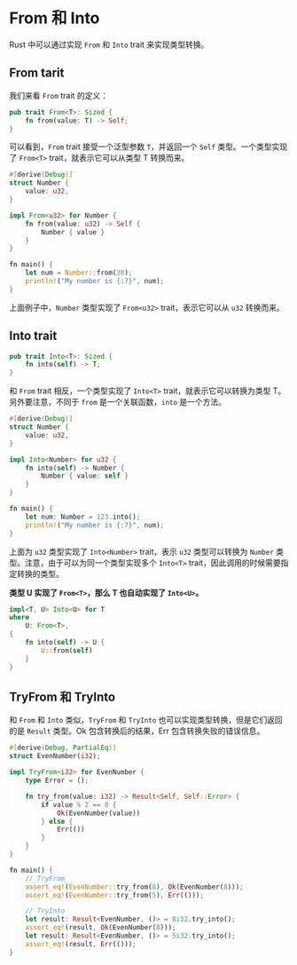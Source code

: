 # From 和 Into

Rust 中可以通过实现 `From` 和 `Into` trait 来实现类型转换。

## From tarit

我们来看 `From` trait 的定义：

```rust
pub trait From<T>: Sized {
    fn from(value: T) -> Self;
}
```

可以看到，`From` trait 接受一个泛型参数 `T`，并返回一个 `Self` 类型。一个类型实现了 `From<T>` trait，就表示它可以从类型 T 转换而来。

```rust
#[derive(Debug)]
struct Number {
    value: u32,
}

impl From<u32> for Number {
    fn from(value: u32) -> Self {
        Number { value }
    }
}

fn main() {
    let num = Number::from(30);
    println!("My number is {:?}", num);
}
```

上面例子中，`Number` 类型实现了 `From<u32>` trait，表示它可以从 `u32` 转换而来。

## Into trait

```rust
pub trait Into<T>: Sized {
    fn into(self) -> T;
}
```

和 `From` trait 相反，一个类型实现了 `Into<T>` trait，就表示它可以转换为类型 T。另外要注意，不同于 `from` 是一个关联函数，`into` 是一个方法。

```rust
#[derive(Debug)]
struct Number {
    value: u32,
}

impl Into<Number> for u32 {
    fn into(self) -> Number {
        Number { value: self }
    }
}

fn main() {
    let num: Number = 123.into();
    println!("My number is {:?}", num);
}
```

上面为 `u32` 类型实现了 `Into<Number>` trait，表示 `u32` 类型可以转换为 `Number` 类型。注意，由于可以为同一个类型实现多个 `Into<T>` trait，因此调用的时候需要指定转换的类型。

**类型 U 实现了 `From<T>`，那么 T 也自动实现了 `Into<U>`。**

```rust
impl<T, U> Into<U> for T
where
    U: From<T>,
{
    fn into(self) -> U {
        U::from(self)
    }
}
```

## TryFrom 和 TryInto

和 `From` 和 `Into` 类似，`TryFrom` 和 `TryInto` 也可以实现类型转换，但是它们返回的是 `Result` 类型。Ok 包含转换后的结果，Err 包含转换失败的错误信息。

```rust
#[derive(Debug, PartialEq)]
struct EvenNumber(i32);

impl TryFrom<i32> for EvenNumber {
    type Error = ();

    fn try_from(value: i32) -> Result<Self, Self::Error> {
        if value % 2 == 0 {
            Ok(EvenNumber(value))
        } else {
            Err(())
        }
    }
}

fn main() {
    // TryFrom
    assert_eq!(EvenNumber::try_from(8), Ok(EvenNumber(8)));
    assert_eq!(EvenNumber::try_from(5), Err(()));

    // TryInto
    let result: Result<EvenNumber, ()> = 8i32.try_into();
    assert_eq!(result, Ok(EvenNumber(8)));
    let result: Result<EvenNumber, ()> = 5i32.try_into();
    assert_eq!(result, Err(()));
}
```

